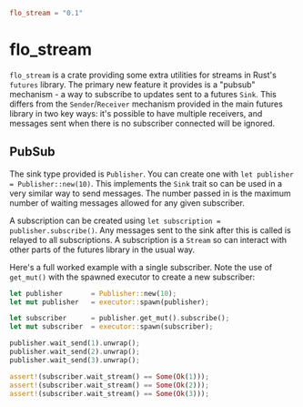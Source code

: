 ```toml
flo_stream = "0.1"
```

# flo_stream

`flo_stream` is a crate providing some extra utilities for streams in Rust's `futures` library. The primary new feature
it provides is a "pubsub" mechanism - a way to subscribe to updates sent to a futures `Sink`. This differs from the
`Sender`/`Receiver` mechanism provided in the main futures library in two key ways: it's possible to have multiple
receivers, and messages sent when there is no subscriber connected will be ignored.

## PubSub

The sink type provided is `Publisher`. You can create one with `let publisher = Publisher::new(10)`. This implements 
the `Sink` trait so can be used in a very similar way to send messages. The number passed in is the maximum number
of waiting messages allowed for any given subscriber.

A subscription can be created using `let subscription = publisher.subscribe()`. Any messages sent to the sink after
this is called is relayed to all subscriptions. A subscription is a `Stream` so can interact with other parts of the
futures library in the usual way.

Here's a full worked example with a single subscriber. Note the use of `get_mut()` with the spawned executor to create 
a new subscriber:

```Rust
let publisher       = Publisher::new(10);
let mut publisher   = executor::spawn(publisher);

let subscriber      = publisher.get_mut().subscribe();
let mut subscriber  = executor::spawn(subscriber);

publisher.wait_send(1).unwrap();
publisher.wait_send(2).unwrap();
publisher.wait_send(3).unwrap();

assert!(subscriber.wait_stream() == Some(Ok(1)));
assert!(subscriber.wait_stream() == Some(Ok(2)));
assert!(subscriber.wait_stream() == Some(Ok(3)));
```
